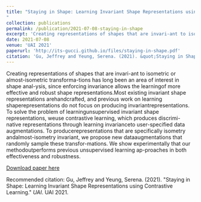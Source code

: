 ```yaml
---
title: "Staying in Shape: Learning Invariant Shape Representations using Contrastive Learning
"
collection: publications
permalink: /publication/2021-07-08-staying-in-shape
excerpt: 'Creating representations of shapes that are invari-ant to isometric or almost-isometric transforma-tions has long been an area of interest in shape anal-ysis, since enforcing invariance allows the learningof more effective and robust shape representations.Most existing invariant shape representations arehandcrafted, and previous work on learning shaperepresentations do not focus on producing invariantrepresentations. To solve the problem of learningunsupervised invariant shape representations, weuse contrastive learning, which produces discrimi-native representations through learning invarianceto user-specified data augmentations. To producerepresentations that are specifically isometry andalmost-isometry invariant, we propose new dataaugmentations that randomly sample these transfor-mations. We show experimentally that our methodoutperforms previous unsupervised learning ap-proaches in both effectiveness and robustness.'
date: 2021-07-08
venue: 'UAI 2021'
paperurl: 'http://its-gucci.github.io/files/staying-in-shape.pdf'
citation: 'Gu, Jeffrey and Yeung, Serena. (2021). &quot;Staying in Shape: Learning Invariant Shape Representations using Contrastive Learning.&quot; <i>UAI</i>. UAI 2021.'
---
```

Creating representations of shapes that are invari-ant to isometric or almost-isometric transforma-tions has long been an area of interest in shape anal-ysis, since enforcing invariance allows the learningof more effective and robust shape representations.Most existing invariant shape representations arehandcrafted, and previous work on learning shaperepresentations do not focus on producing invariantrepresentations. To solve the problem of learningunsupervised invariant shape representations, weuse contrastive learning, which produces discrimi-native representations through learning invarianceto user-specified data augmentations. To producerepresentations that are specifically isometry andalmost-isometry invariant, we propose new dataaugmentations that randomly sample these transfor-mations. We show experimentally that our methodoutperforms previous unsupervised learning ap-proaches in both effectiveness and robustness.

[Download paper here](http://academicpages.github.io/files/paper2.pdf)

Recommended citation: Gu, Jeffrey and Yeung, Serena. (2021). "Staying in Shape: Learning Invariant Shape Representations using Contrastive Learning." <i>UAI</i>. UAI 2021.
